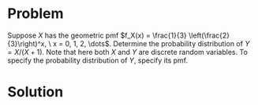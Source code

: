 # Problem
Suppose $X$ has the geometric pmf $f_X(x) = \frac{1}{3} \left(\frac{2}{3}\right)^x, \ x = 0, 1, 2, \dots$. Determine the probability distribution of $Y = X/(X + 1)$. Note that here both $X$ and $Y$ are discrete random variables. To specify the probability distribution of $Y$, specify its pmf.

# Solution